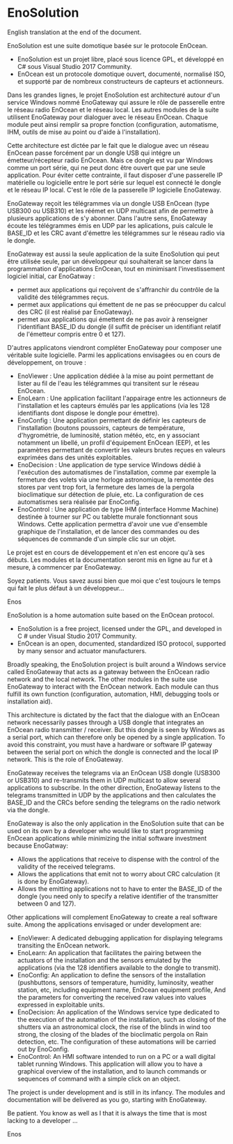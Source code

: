 # EnoSolution

English translation at the end of the document.

EnoSolution est une suite domotique basée sur le protocole EnOcean.
- EnoSolution est un projet libre, placé sous licence GPL, et développé en C# sous Visual Studio 2017 Community.
- EnOcean est un protocole domotique ouvert, documenté, normalisé ISO, et supporté par de nombreux constructeurs de capteurs et actionneurs.

Dans les grandes lignes, le projet EnoSolution est architecturé autour d'un service Windows nommé EnoGateway qui assure le rôle de passerelle entre le réseau radio EnOcean et le réseau local. Les autres modules de la suite utilisent EnoGateway pour dialoguer avec le réseau EnOcean. Chaque module peut ainsi remplir sa propre fonction (configuration, automatisme, IHM, outils de mise au point ou d'aide à l'installation).

Cette architecture est dictée par le fait que le dialogue avec un réseau EnOcean passe forcément par un dongle USB qui intégre un émetteur/récepteur radio EnOcean. Mais ce dongle est vu par Windows comme un port série, qui ne peut donc être ouvert que par une seule application. Pour éviter cette contrainte, il faut disposer d'une passerelle IP matérielle ou logicielle entre le port série sur lequel est connecté le dongle et le réseau IP local. C'est le rôle de la passerelle IP logicielle EnoGateway.

EnoGateway reçoit les télégrammes via un dongle USB EnOcean (type USB300 ou USB310) et les réémet en UDP multicast afin de permettre à plusieurs applications de s'y abonner. Dans l'autre sens, EnoGateway écoute les télégrammes émis en UDP par les aplications, puis calcule le BASE_ID et les CRC avant d'émettre les télégrammes sur le réseau radio via le dongle.

EnoGateway est aussi la seule application de la suite EnoSolution qui peut être utilisée seule, par un développeur qui souhaiterait se lancer dans la programmation d'applications EnOcean, tout en minimisant l'investissement logiciel initial, car EnoGatway :
- permet aux applications qui reçoivent de s'affranchir du contrôle de la validité des télégrammes reçus.
- permet aux applications qui émettent de ne pas se préocupper du calcul des CRC (il est réalisé par EnoGateway).
- permet aux applications qui émettent de ne pas avoir à renseigner l'identifiant BASE_ID du dongle (il suffit de préciser un identifiant relatif de l'émetteur compris entre 0 et 127).

D'autres applicatons viendront compléter EnoGateway pour composer une véritable suite logicielle. Parmi les applications envisagées ou en cours de développement, on trouve :
- EnoViewer : Une application dédiée à la mise au point permettant de lister au fil de l'eau les télégrammes qui transitent sur le réseau EnOcean.
- EnoLearn : Une application facilitant l'appairage entre les actionneurs de l'installation et les capteurs émulés par les applications (via les 128 identifiants dont dispose le dongle pour émettre).
- EnoConfig : Une application permettant de définir les capteurs de l'installation (boutons poussoirs, capteurs de température, d'hygrométrie, de luminosité, station météo, etc, en y associant notamment un libellé, un profil d'équipement EnOcean (EEP), et les paramètres permettant de convertir les valeurs brutes reçues en valeurs exprimées dans des unités exploitables.
- EnoDecision : Une application de type service Windows dédié à l'exécution des automatismes de l'installation, comme par exemple la fermeture des volets via une horloge astronomique, la remontée des stores par vent trop fort, la fermeture des lames de la pergola bioclimatique sur détection de pluie, etc. La configuration de ces automatismes sera réalisée par EnoConfig.
- EnoControl : Une application de type IHM (interface Homme Machine) destinée à tourner sur PC ou tablette murale fonctionnant sous Windows. Cette application permettra d'avoir une vue d'ensemble graphique de l'installation, et de lancer des commandes ou des séquences de commande d'un simple clic sur un objet.

Le projet est en cours de développement et n'en est encore qu'à ses débuts. Les modules et la documentation seront mis en ligne au fur et à mesure, à commencer par EnoGateway.

Soyez patients. Vous savez aussi bien que moi que c'est toujours le temps qui fait le plus défaut à un développeur...

Enos


EnoSolution is a home automation suite based on the EnOcean protocol.
- EnoSolution is a free project, licensed under the GPL, and developed in C # under Visual Studio 2017 Community.
- EnOcean is an open, documented, standardized ISO protocol, supported by many sensor and actuator manufacturers.

Broadly speaking, the EnoSolution project is built around a Windows service called EnoGateway that acts as a gateway between the EnOcean radio network and the local network. The other modules in the suite use EnoGateway to interact with the EnOcean network. Each module can thus fulfill its own function (configuration, automation, HMI, debugging tools or installation aid).

This architecture is dictated by the fact that the dialogue with an EnOcean network necessarily passes through a USB dongle that integrates an EnOcean radio transmitter / receiver. But this dongle is seen by Windows as a serial port, which can therefore only be opened by a single application. To avoid this constraint, you must have a hardware or software IP gateway between the serial port on which the dongle is connected and the local IP network. This is the role of EnoGateway.

EnoGateway receives the telegrams via an EnOcean USB dongle (USB300 or USB310) and re-transmits them in UDP multicast to allow several applications to subscribe. In the other direction, EnoGateway listens to the telegrams transmitted in UDP by the applications and then calculates the BASE_ID and the CRCs before sending the telegrams on the radio network via the dongle.

EnoGateway is also the only application in the EnoSolution suite that can be used on its own by a developer who would like to start programming EnOcean applications while minimizing the initial software investment because EnoGatway:
- Allows the applications that receive to dispense with the control of the validity of the received telegrams.
- Allows the applications that emit not to worry about CRC calculation (it is done by EnoGateway).
- Allows the emitting applications not to have to enter the BASE_ID of the dongle (you need only to specify a relative identifier of the transmitter between 0 and 127).

Other applications will complement EnoGateway to create a real software suite. Among the applications envisaged or under development are:
- EnoViewer: A dedicated debugging application for displaying telegrams transiting the EnOcean network.
- EnoLearn: An application that facilitates the pairing between the actuators of the installation and the sensors emulated by the applications (via the 128 identifiers available to the dongle to transmit).
- EnoConfig: An application to define the sensors of the installation (pushbuttons, sensors of temperature, humidity, luminosity, weather station, etc, including equipment name, EnOcean equipment profile, And the parameters for converting the received raw values into values expressed in exploitable units.
- EnoDecision: An application of the Windows service type dedicated to the execution of the automation of the installation, such as closing of the shutters via an astronomical clock, the rise of the blinds in wind too strong, the closing of the blades of the bioclimatic pergola on Rain detection, etc. The configuration of these automations will be carried out by EnoConfig.
- EnoControl: An HMI software intended to run on a PC or a wall digital tablet running Windows. This application will allow you to have a graphical overview of the installation, and to launch commands or sequences of command with a simple click on an object.

The project is under development and is still in its infancy. The modules and documentation will be delivered as you go, starting with EnoGateway.

Be patient. You know as well as I that it is always the time that is most lacking to a developer ...

Enos
